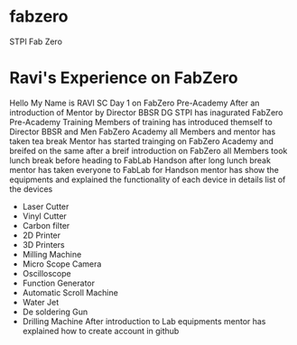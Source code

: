 # fabzero
STPI Fab Zero
# Ravi's Experience on FabZero
Hello My Name is RAVI SC
Day 1 on FabZero Pre-Academy
After an introduction of Mentor by Director BBSR DG STPI has inagurated FabZero Pre-Academy Training
Members of training has introduced themself to Director BBSR and Men FabZero Academy
all Members and mentor has taken tea break
Mentor has started trainging on FabZero Academy and breifed on the same
after a breif introduction on FabZero all Members took lunch break before heading to FabLab Handson
after long lunch break mentor has taken everyone to FabLab for Handson
mentor has show the equipments and explained the functionality of each device in details
list of the devices
- Laser Cutter
- Vinyl Cutter
- Carbon filter
- 2D Printer
- 3D Printers
- Milling Machine
- Micro Scope Camera
- Oscilloscope
- Function Generator
- Automatic Scroll Machine
- Water Jet
- De soldering Gun
- Drilling Machine
After introduction to Lab equipments mentor has explained how to create account in github
